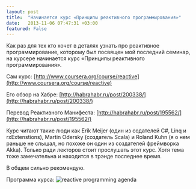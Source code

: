 ```yaml
---
layout: post
title:  "Начинается курс «Принципы реактивного программирования»"
date:   2013-11-06 07:47:31 +03:00
featured: False
---
```

Как раз для тех кто хочет в деталях узнать про реактивное программирование, которому был посвящен мой последний семинар, на курсере начинается курс «Принципы реактивного программирования».

Сам курс: [http://www.coursera.org/course/reactive](http://www.coursera.org/course/reactive)

Его обзор на Хабре: [http://habrahabr.ru/post/200338/](http://habrahabr.ru/post/200338/)

Перевод Реактивного Манифеста: [http://habrahabr.ru/post/195562/](http://habrahabr.ru/post/195562/)


Курс читают такие люди как Erik Meijer (один из содателей C#, Linq и rxExtenstions), Martin Odersky (создатель Scala) и Roland Kuhn (я о нем раньше не слышал, но похоже он один из создателей фреймворка Akka).
Только ради лекторов стоит прослушать этот курс. Хотя тема тоже замечательна и находится в трэнде последнее время.

В общем сильно рекомендую.

Программа курса:
![reactive programming agenda](https://dl.dropboxusercontent.com/u/15949847/Blog/021_reactive_programming_agenda.PNG)
